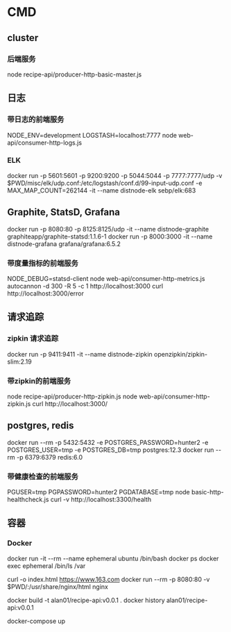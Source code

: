 # CMD

## cluster  
### 后端服务   
node recipe-api/producer-http-basic-master.js


## 日志  
### 带日志的前端服务  
NODE_ENV=development LOGSTASH=localhost:7777 node web-api/consumer-http-logs.js

### ELK  
docker run -p 5601:5601 -p 9200:9200 -p 5044:5044 -p 7777:7777/udp -v $PWD/misc/elk/udp.conf:/etc/logstash/conf.d/99-input-udp.conf -e MAX_MAP_COUNT=262144 -it --name distnode-elk sebp/elk:683


## Graphite, StatsD, Grafana  
docker run -p 8080:80 -p 8125:8125/udp -it --name distnode-graphite graphiteapp/graphite-statsd:1.1.6-1
docker run -p 8000:3000 -it --name distnode-grafana grafana/grafana:6.5.2

### 带度量指标的前端服务  
NODE_DEBUG=statsd-client node web-api/consumer-http-metrics.js
autocannon -d 300 -R 5 -c 1 http://localhost:3000
curl http://localhost:3000/error


## 请求追踪  
### zipkin 请求追踪  
docker run -p 9411:9411 -it --name distnode-zipkin openzipkin/zipkin-slim:2.19

### 带zipkin的前端服务  
node recipe-api/producer-http-zipkin.js
node web-api/consumer-http-zipkin.js
curl http://localhost:3000/


## postgres, redis  
docker run --rm -p 5432:5432 -e POSTGRES_PASSWORD=hunter2 -e POSTGRES_USER=tmp -e POSTGRES_DB=tmp postgres:12.3
docker run --rm -p 6379:6379 redis:6.0

### 带健康检查的前端服务  
PGUSER=tmp PGPASSWORD=hunter2 PGDATABASE=tmp node basic-http-healthcheck.js
curl -v http://localhost:3300/health

## 容器  
### Docker  
docker run -it --rm --name ephemeral ubuntu /bin/bash
docker ps
docker exec ephemeral /bin/ls /var

curl -o index.html https://www.163.com
docker run --rm -p 8080:80 -v $PWD/:/usr/share/nginx/html nginx

docker build -t alan01/recipe-api:v0.0.1 .
docker history alan01/recipe-api:v0.0.1

docker-compose up
